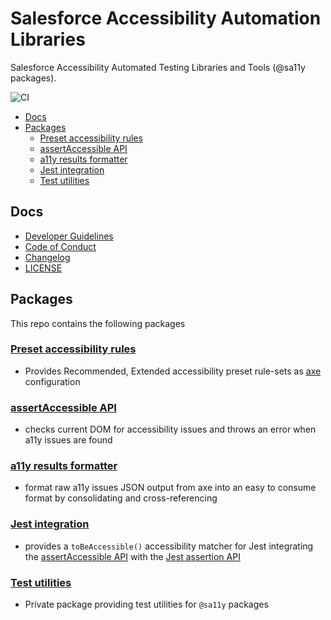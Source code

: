# Salesforce Accessibility Automation Libraries

Salesforce Accessibility Automated Testing Libraries and Tools (@sa11y packages).

![CI](https://github.com/salesforce/sa11y/workflows/CI/badge.svg)

<!-- START doctoc generated TOC please keep comment here to allow auto update -->
<!-- DON'T EDIT THIS SECTION, INSTEAD RE-RUN doctoc TO UPDATE -->


- [Docs](#docs)
- [Packages](#packages)
  - [Preset accessibility rules](#preset-accessibility-rules)
  - [assertAccessible API](#assertaccessible-api)
  - [a11y results formatter](#a11y-results-formatter)
  - [Jest integration](#jest-integration)
  - [Test utilities](#test-utilities)

<!-- END doctoc generated TOC please keep comment here to allow auto update -->

## Docs

-   [Developer Guidelines](./CONTRIBUTING.md)
-   [Code of Conduct](./CODE_OF_CONDUCT.md)
-   [Changelog](./CHANGELOG.md)
-   [LICENSE](./LICENSE.txt)

## Packages

This repo contains the following packages

### [Preset accessibility rules](./packages/preset-rules/README.md)

-   Provides Recommended, Extended accessibility preset rule-sets as [axe](https://github.com/dequelabs/axe-core) configuration

### [assertAccessible API](./packages/assert/README.md)

-   checks current DOM for accessibility issues and throws an error when a11y issues are found

### [a11y results formatter](./packages/format/README.md)

-   format raw a11y issues JSON output from axe into an easy to consume format by consolidating and cross-referencing

### [Jest integration](./packages/jest/README.md)

-   provides a `toBeAccessible()` accessibility matcher for Jest integrating the [assertAccessible API](./packages/assert/README.md) with the [Jest assertion API](https://jestjs.io/docs/en/using-matchers)

### [Test utilities](./packages/test-utils/README.md)

-   Private package providing test utilities for `@sa11y` packages
